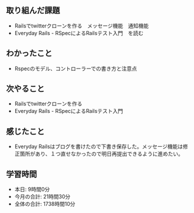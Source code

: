 ## 取り組んだ課題
- Railsでtwitterクローンを作る　メッセージ機能　通知機能
- Everyday Rails - RSpecによるRailsテスト入門　を読む
## わかったこと
- Rspecのモデル、コントローラーでの書き方と注意点
## 次やること
- Railsでtwitterクローンを作る
- Everyday Rails - RSpecによるRailsテスト入門
## 感じたこと
- Everyday Railsはブログを書けたので下書き保存した。メッセージ機能は修正箇所があり、１つ直せなかったので明日再提出できるように進めたい。
## 学習時間
- 本日: 9時間0分
- 今月の合計: 21時間30分
- 全体の合計: 1738時間10分
